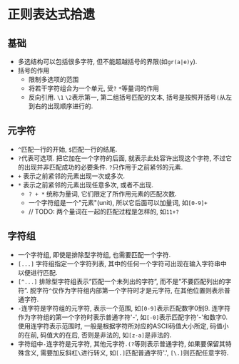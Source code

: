 # 正则表达式拾遗

## 基础

- 多选结构可以包括很多字符, 但不能超越括号的界限(如`gr(a|e)y`).
- 括号的作用
  - 限制多选项的范围
  - 将若干字符组合为一个单元, 受`?` `*`等量词的作用
  - 反向引用. `\1` `\2`表示第一, 第二组括号匹配的文本, 括号是按照开括号`(`从左到右的出现顺序进行的.

## 元字符

- `^`匹配一行的开始, `$`匹配一行的结尾.
- `?`代表可选项. 把它加在一个字符的后面, 就表示此处容许出现这个字符, 不过它的出现并非匹配成功的必要条件. `?`只作用于之前紧邻的元素.
- `+` 表示之前紧邻的元素出现一次或多次.
- `*` 表示之前紧邻的元素出现任意多次, 或者不出现.
  - `? + *` 统称为量词, 它们限定了所作用元素的匹配次数.
  - 一个字符组是一个"元素"(unit), 所以它后面可以加量词, 如`[0-9]+`
  - // TODO: 两个量词在一起的匹配过程是怎样的, 如`11+?`

## 字符组

- 一个字符组, 即使是排除型字符组, 也需要匹配一个字符.
- `[...]` 字符组指定一个字符列表, 其中的任何一个字符可出现在输入字符串中以便进行匹配.
- `[^...]` 排除型字符组表示”匹配一个未列出的字符”, 而不是”不要匹配列出的字符”. 脱字符`^`仅作为字符组内部第一个字符时才是元字符, 在其他位置则表示普通字符.
- `-`连字符是字符组的元字符, 表示一个范围, 如`[0-9]`表示匹配数字0到9. 连字符作为字符组的第一个字符时表示普通字符'-', 如`[-0]`表示匹配字符'-'和数字0. 使用连字符表示范围时, 一般是根据字符所对应的ASCII码值大小所定, 码值小的在前, 码值大的在后, 否则是非法的, 如`[z-a]`是非法的.
- 字符组中`-`连字符是元字符, 其他元字符`.(?`等则表示普通字符, 如果要保留其特殊含义, 需要加反斜杠`\`进行转义, 如`[.]`匹配普通字符'.', `[\.]`则匹配任意字符.

